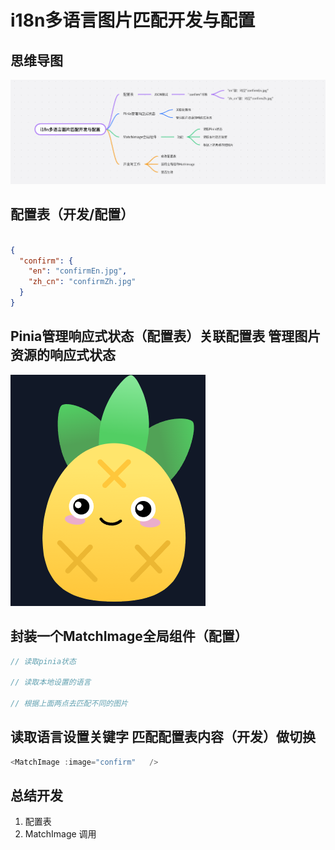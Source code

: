 # i18n多语言图片匹配开发与配置


## 思维导图

![alt text](image-1.png)

## 配置表（开发/配置）
```json

{
  "confirm": {
    "en": "confirmEn.jpg",
    "zh_cn": "confirmZh.jpg"
  }
}

```

## Pinia管理响应式状态（配置表）关联配置表 管理图片资源的响应式状态

![alt text](image.png)

## 封装一个MatchImage全局组件（配置）
``` js
// 读取pinia状态

// 读取本地设置的语言 

// 根据上面两点去匹配不同的图片
```

## 读取语言设置关键字 匹配配置表内容（开发）做切换

```js
<MatchImage :image="confirm"   />

```


## 总结开发 

1. 配置表
2. MatchImage 调用

